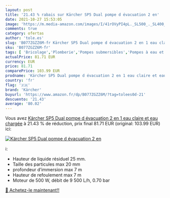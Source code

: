 ```yaml
---
layout: post
title: '21.43 % rabais sur Kärcher SP5 Dual pompe d évacuation 2 en'
date: 2021-10-27 15:53:05
image: 'https://m.media-amazon.com/images/I/41rOVyPI4pL._SL500_._SL400_.jpg'
comments: true
category: ofertas
author: 'tole.es'
slug: 'B077ZGZZ6M-fr Kärcher SP5 Dual pompe d évacuation 2 en 1 eau claire et...'
sku: 'B077ZGZZ6M-fr'
tags: [ 'Bricolage','Plomberie','Pompes submersibles','Pompes à eau et accessoires','kärcher', ]
actualPrice: 81.71 EUR
currency: EUR
price: 81.71
comparePrice: 103.99 EUR
prodname: 'Kärcher SP5 Dual pompe d évacuation 2 en 1 eau claire et eau chargée'
country: 'fr'
flag: '🇫🇷'
brand: 'Kärcher'
buyurl: 'https://www.amazon.fr/dp/B077ZGZZ6M/?tag=tolees0d-21'
descuento: '21.43'
average: '80.02'
---
```


Vous avez [Kärcher SP5 Dual pompe d évacuation 2 en 1 eau claire et eau chargée](https://www.amazon.fr/dp/B077ZGZZ6M/?tag=tolees0d-21)  à  21.43 % de réduction, prix final  81.71 EUR (original: 103.99 EUR) ici:

[![Kärcher SP5 Dual pompe d évacuation 2 en](https://m.media-amazon.com/images/I/41rOVyPI4pL._SL500_._SL400_.jpg)](https://www.amazon.fr/dp/B077ZGZZ6M/?tag=tolees0d-21)

ℹ️:

- Hauteur de liquide résiduel 25 mm.
- Taille des particules max 20 mm
- profondeur d’immersion max 7 m
- Hauteur de refoulement max 7 m
- Moteur de 500 W, débit de 9 500 L/h, 0.70 bar

[🛒 Achetez-le maintenant!!](https://www.amazon.fr/dp/B077ZGZZ6M/?tag=tolees0d-21)
